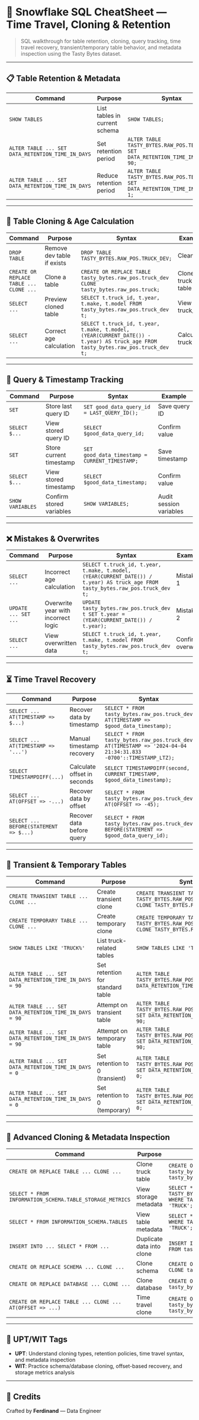 # 🧊 Snowflake SQL CheatSheet — Time Travel, Cloning & Retention

> SQL walkthrough for table retention, cloning, query tracking, time travel recovery, transient/temporary table behavior, and metadata inspection using the Tasty Bytes dataset.

---

## 📋 Table Retention & Metadata

| **Command**         | **Purpose**                             | **Syntax**                                                                 | **Example** |
|---------------------|------------------------------------------|-----------------------------------------------------------------------------|-------------|
| `SHOW TABLES`       | List tables in current schema            | `SHOW TABLES;`                                                              | Table audit |
| `ALTER TABLE ... SET DATA_RETENTION_TIME_IN_DAYS` | Set retention period | `ALTER TABLE TASTY_BYTES.RAW_POS.TEST_MENU SET DATA_RETENTION_TIME_IN_DAYS = 90;` | Retain for 90 days |
| `ALTER TABLE ... SET DATA_RETENTION_TIME_IN_DAYS` | Reduce retention period | `ALTER TABLE TASTY_BYTES.RAW_POS.TEST_MENU SET DATA_RETENTION_TIME_IN_DAYS = 1;` | Retain for 1 day |

---

## 🧪 Table Cloning & Age Calculation

| **Command**         | **Purpose**                             | **Syntax**                                                                 | **Example** |
|---------------------|------------------------------------------|-----------------------------------------------------------------------------|-------------|
| `DROP TABLE`        | Remove dev table if exists               | `DROP TABLE TASTY_BYTES.RAW_POS.TRUCK_DEV;`                                 | Cleanup |
| `CREATE OR REPLACE TABLE ... CLONE ...` | Clone a table                        | `CREATE OR REPLACE TABLE tasty_bytes.raw_pos.truck_dev CLONE tasty_bytes.raw_pos.truck;` | Clone truck table |
| `SELECT ...`        | Preview cloned table                     | `SELECT t.truck_id, t.year, t.make, t.model FROM tasty_bytes.raw_pos.truck_dev t;` | View truck_dev |
| `SELECT ...`        | Correct age calculation                  | `SELECT t.truck_id, t.year, t.make, t.model, (YEAR(CURRENT_DATE()) - t.year) AS truck_age FROM tasty_bytes.raw_pos.truck_dev t;` | Calculate truck age |

---

## 🧠 Query & Timestamp Tracking

| **Command**         | **Purpose**                             | **Syntax**                                                                 | **Example** |
|---------------------|------------------------------------------|-----------------------------------------------------------------------------|-------------|
| `SET`               | Store last query ID                      | `SET good_data_query_id = LAST_QUERY_ID();`                                 | Save query ID |
| `SELECT $...`       | View stored query ID                     | `SELECT $good_data_query_id;`                                               | Confirm value |
| `SET`               | Store current timestamp                  | `SET good_data_timestamp = CURRENT_TIMESTAMP;`                              | Save timestamp |
| `SELECT $...`       | View stored timestamp                    | `SELECT $good_data_timestamp;`                                              | Confirm value |
| `SHOW VARIABLES`    | Confirm stored variables                 | `SHOW VARIABLES;`                                                           | Audit session variables |

---

## ❌ Mistakes & Overwrites

| **Command**         | **Purpose**                             | **Syntax**                                                                 | **Example** |
|---------------------|------------------------------------------|-----------------------------------------------------------------------------|-------------|
| `SELECT ...`        | Incorrect age calculation                | `SELECT t.truck_id, t.year, t.make, t.model, (YEAR(CURRENT_DATE()) / t.year) AS truck_age FROM tasty_bytes.raw_pos.truck_dev t;` | Mistake 1 |
| `UPDATE ... SET ...`| Overwrite year with incorrect logic      | `UPDATE tasty_bytes.raw_pos.truck_dev t SET t.year = (YEAR(CURRENT_DATE()) / t.year);` | Mistake 2 |
| `SELECT ...`        | View overwritten data                    | `SELECT t.truck_id, t.year, t.make, t.model FROM tasty_bytes.raw_pos.truck_dev t;` | Confirm overwrite |

---

## ⏳ Time Travel Recovery

| **Command**         | **Purpose**                             | **Syntax**                                                                 | **Example** |
|---------------------|------------------------------------------|-----------------------------------------------------------------------------|-------------|
| `SELECT ... AT(TIMESTAMP => $...)` | Recover data by timestamp         | `SELECT * FROM tasty_bytes.raw_pos.truck_dev AT(TIMESTAMP => $good_data_timestamp);` | Restore by timestamp |
| `SELECT ... AT(TIMESTAMP => '...')` | Manual timestamp recovery         | `SELECT * FROM tasty_bytes.raw_pos.truck_dev AT(TIMESTAMP => '2024-04-04 21:34:31.833 -0700'::TIMESTAMP_LTZ);` | Manual restore |
| `SELECT TIMESTAMPDIFF(...)` | Calculate offset in seconds         | `SELECT TIMESTAMPDIFF(second, CURRENT_TIMESTAMP, $good_data_timestamp);` | Offset calculation |
| `SELECT ... AT(OFFSET => -...)` | Recover data by offset             | `SELECT * FROM tasty_bytes.raw_pos.truck_dev AT(OFFSET => -45);`           | Restore by offset |
| `SELECT ... BEFORE(STATEMENT => $...)` | Recover data before query        | `SELECT * FROM tasty_bytes.raw_pos.truck_dev BEFORE(STATEMENT => $good_data_query_id);` | Restore before query |

---

## 🧱 Transient & Temporary Tables

| **Command**         | **Purpose**                             | **Syntax**                                                                 | **Example** |
|---------------------|------------------------------------------|-----------------------------------------------------------------------------|-------------|
| `CREATE TRANSIENT TABLE ... CLONE ...` | Create transient clone         | `CREATE TRANSIENT TABLE TASTY_BYTES.RAW_POS.TRUCK_TRANSIENT CLONE TASTY_BYTES.RAW_POS.TRUCK;` | Transient clone |
| `CREATE TEMPORARY TABLE ... CLONE ...` | Create temporary clone         | `CREATE TEMPORARY TABLE TASTY_BYTES.RAW_POS.TRUCK_TEMPORARY CLONE TASTY_BYTES.RAW_POS.TRUCK;` | Temporary clone |
| `SHOW TABLES LIKE 'TRUCK%'` | List truck-related tables         | `SHOW TABLES LIKE 'TRUCK%';`                                               | Filtered audit |
| `ALTER TABLE ... SET DATA_RETENTION_TIME_IN_DAYS = 90` | Set retention for standard table | `ALTER TABLE TASTY_BYTES.RAW_POS.TRUCK SET DATA_RETENTION_TIME_IN_DAYS = 90;` | Success |
| `ALTER TABLE ... SET DATA_RETENTION_TIME_IN_DAYS = 90` | Attempt on transient table     | `ALTER TABLE TASTY_BYTES.RAW_POS.TRUCK_TRANSIENT SET DATA_RETENTION_TIME_IN_DAYS = 90;` | Fails |
| `ALTER TABLE ... SET DATA_RETENTION_TIME_IN_DAYS = 90` | Attempt on temporary table     | `ALTER TABLE TASTY_BYTES.RAW_POS.TRUCK_TEMPORARY SET DATA_RETENTION_TIME_IN_DAYS = 90;` | Fails |
| `ALTER TABLE ... SET DATA_RETENTION_TIME_IN_DAYS = 0`  | Set retention to 0 (transient) | `ALTER TABLE TASTY_BYTES.RAW_POS.TRUCK_TRANSIENT SET DATA_RETENTION_TIME_IN_DAYS = 0;` | Success |
| `ALTER TABLE ... SET DATA_RETENTION_TIME_IN_DAYS = 0`  | Set retention to 0 (temporary) | `ALTER TABLE TASTY_BYTES.RAW_POS.TRUCK_TEMPORARY SET DATA_RETENTION_TIME_IN_DAYS = 0;` | Success |

---

## 🧬 Advanced Cloning & Metadata Inspection

| **Command**         | **Purpose**                             | **Syntax**                                                                 | **Example** |
|---------------------|------------------------------------------|-----------------------------------------------------------------------------|-------------|
| `CREATE OR REPLACE TABLE ... CLONE ...` | Clone truck table             | `CREATE OR REPLACE TABLE tasty_bytes.raw_pos.truck_clone CLONE tasty_bytes.raw_pos.truck;` | Clone truck |
| `SELECT * FROM INFORMATION_SCHEMA.TABLE_STORAGE_METRICS` | View storage metadata        | `SELECT * FROM TASTY_BYTES.INFORMATION_SCHEMA.TABLE_STORAGE_METRICS WHERE TABLE_NAME = 'TRUCK_CLONE' OR TABLE_NAME = 'TRUCK';` | Compare size |
| `SELECT * FROM INFORMATION_SCHEMA.TABLES` | View table metadata           | `SELECT * FROM TASTY_BYTES.INFORMATION_SCHEMA.TABLES WHERE TABLE_NAME = 'TRUCK_CLONE' OR TABLE_NAME = 'TRUCK';` | Compare metadata |
| `INSERT INTO ... SELECT * FROM ...` | Duplicate data into clone     | `INSERT INTO tasty_bytes.raw_pos.truck_clone SELECT * FROM tasty_bytes.raw_pos.truck;` | Double clone size |
| `CREATE OR REPLACE SCHEMA ... CLONE ...` | Clone schema                  | `CREATE OR REPLACE SCHEMA tasty_bytes.raw_pos_clone CLONE tasty_bytes.raw_pos;` | Schema clone |
| `CREATE OR REPLACE DATABASE ... CLONE ...` | Clone database                | `CREATE OR REPLACE DATABASE tasty_bytes_clone CLONE tasty_bytes;` | DB clone |
| `CREATE OR REPLACE TABLE ... CLONE ... AT(OFFSET => ...)` | Time travel clone            | `CREATE OR REPLACE TABLE tasty_bytes.raw_pos.truck_clone_time_travel CLONE tasty_bytes.raw_pos.truck AT(OFFSET => -60*10);` | Clone past state |

---

## 🧠 UPT/WIT Tags

- **UPT**: Understand cloning types, retention policies, time travel syntax, and metadata inspection  
- **WIT**: Practice schema/database cloning, offset-based recovery, and storage metrics analysis

---

## 🙌 Credits

Crafted by **Ferdinand** — Data Engineer
